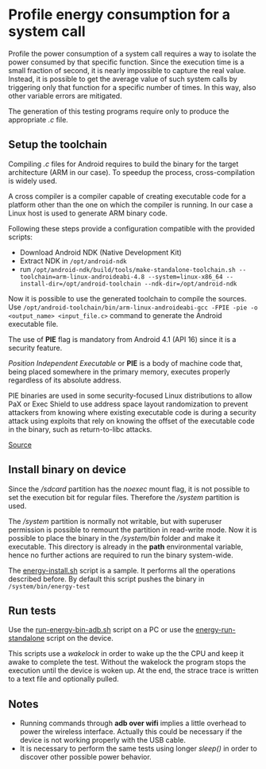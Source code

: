 # Profile energy consumption for a system call

Profile the power consumption of a system call requires a way to isolate the power consumed by that specific function. Since the execution time is a small fraction of second, it is nearly impossible to capture the real value. Instead, it is possible to get the average value of such system calls by triggering only that function for a specific number of times. In this way, also other variable errors are mitigated.

The generation of this testing programs require only to produce the appropriate *.c* file.

## Setup the toolchain
Compiling *.c* files for Android requires to build the binary for the target architecture (ARM in our case). To speedup the process, cross-compilation is widely used.

A cross compiler is a compiler capable of creating executable code for a platform other than the one on which the compiler is running. In our case a Linux host is used to generate ARM binary code.

Following these steps provide a configuration compatible with the provided scripts:
- Download Android NDK (Native Development Kit)
- Extract NDK in `/opt/android-ndk`
- run `/opt/android-ndk/build/tools/make-standalone-toolchain.sh --toolchain=arm-linux-androideabi-4.8 --system=linux-x86_64 --install-dir=/opt/android-toolchain --ndk-dir=/opt/android-ndk`

Now it is possible to use the generated toolchain to compile the sources. Use `/opt/android-toolchain/bin/arm-linux-androideabi-gcc -FPIE -pie -o <output_name> <input_file.c>` command to generate the Android executable file.

The use of **PIE** flag is mandatory from Android 4.1 (API 16) since it is a security feature.

*Position Independent Executable* or **PIE** is a body of machine code that, being placed somewhere in the primary memory, executes properly regardless of its absolute address.

PIE binaries are used in some security-focused Linux distributions to allow PaX or Exec Shield to use address space layout randomization to prevent attackers from knowing where existing executable code is during a security attack using exploits that rely on knowing the offset of the executable code in the binary, such as return-to-libc attacks.

[Source](https://developer.android.com/ndk/guides/standalone_toolchain.html)

## Install binary on device
Since the */sdcard* partition has the *noexec* mount flag, it is not possible to set the execution bit for regular files. Therefore the */system* partition is used.

The */system* partition is normally not writable, but with superuser permission is possible to remount the partition in read-write mode. Now it is possible to place the binary in the */system/bin* folder and make it executable. This directory is already in the **path** environmental variable, hence no further actions are required to run the binary system-wide.

The [energy-install.sh](./energy-install.sh) script is a sample. It performs all the operations described before. By default this script pushes the binary in `/system/bin/energy-test`

## Run tests
Use the [run-energy-bin-adb.sh](./run-energy-bin-adb.sh) script on a PC or use the [energy-run-standalone](./energy-run-standalone) script on the device.

This scripts use a *wakelock* in order to wake up the the CPU and keep it awake to complete the test. Without the wakelock the program stops the execution until the device is woken up. At the end, the strace trace is written to a text file and optionally pulled.

## Notes
* Running commands through **adb over wifi** implies a little overhead to power the wireless interface. Actually this could be necessary if the device is not working properly with the USB cable.
* It is necessary to perform the same tests using longer *sleep()* in order to discover other possible power behavior.
